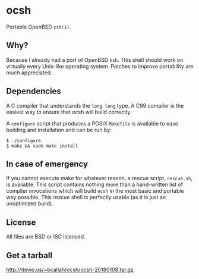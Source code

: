 ocsh
====
Portable OpenBSD `csh(1)`.

Why?
----
Because I already had a port of OpenBSD `ksh`.
This shell should work on virtually every Unix-like operating system.
Patches to improve portability are much appreciated.

Dependencies
------------
A C compiler that understands the `long long` type. A C99 compiler is the
easiest way to ensure that ocsh will build correctly.

A `configure` script that produces a POSIX `Makefile` is available to ease
building and installation and can be run by:
```
$ ./configure
$ make && sudo make install
```

In case of emergency
--------------------
If you cannot execute make for whatever reason, a rescue script,
`rescue.sh`, is available. This script contains nothing more than a
hand-written list of compiler invocations which will build `ocsh` in the
most basic and portable way possible. This rescue shell is perfectly
usable (as it is just an unoptimized build).

License
-------
All files are BSD or ISC licensed.

Get a tarball
-------------
http://devio.us/~bcallah/ocsh/ocsh-20180108.tar.gz
